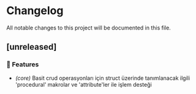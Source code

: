 # Changelog

All notable changes to this project will be documented in this file.

## [unreleased]

### 🚀 Features

- *(core)* Basit crud operasyonları için struct üzerinde tanımlanacak ilgili 'procedural' makrolar ve 'attribute'ler ile işlem desteği

<!-- generated by git-cliff -->
